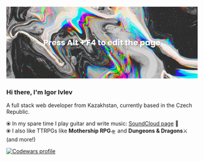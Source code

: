 ![](./hero-image.png)

### Hi there, I'm Igor Ivlev

A full stack web developer from Kazakhstan, currently based in the Czech Republic.

⦿ In my spare time I play guitar and write music: [SoundCloud page](https://soundcloud.com/igor-okto) 🎸 <br>
⦿ I also like TTRPGs like **Mothership RPG**🛸 and **Dungeons & Dragons**⚔️ (and more!)

<a href="https://www.codewars.com/users/Okto"><img src="https://www.codewars.com/users/Okto/badges/small" alt="Codewars profile" /></a>

<!--
### Latest blog posts

Magically scraped ✨

 BLOG-POST-LIST:START
- [2022 | Жизнь](https://old.ivlev.blog/recap/2022)
- [Чистая Архитектура | Прочитал](https://old.ivlev.blog/books-reviews/clean-architecture)
- [Веб-разработка, курсы и подготовка к интервью | Вебдев](https://old.ivlev.blog/webdev/resources)
- [2021 | Жизнь](https://old.ivlev.blog/recap/2021)
- [Амстердам 2021 и что в нём понравилось | Жизнь](https://old.ivlev.blog/trips/2021/amsterdam)
- [Остров Корфу, Греция | Жизнь](https://old.ivlev.blog/trips/2021/greece-korfu)
- [Думай медленно… решай быстро | Прочитал](https://old.ivlev.blog/books-reviews/thinking-fast-and-slow)
BLOG-POST-LIST:END -->

